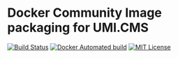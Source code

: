 # Docker Community Image packaging for UMI.CMS

[![Build Status](https://img.shields.io/travis/Dockerware/docker-umi.cms/master.svg)](https://travis-ci.org/Dockerware/docker-umi.cms)
[![Docker Automated build](https://img.shields.io/docker/automated/ware/umi.cms.svg)](https://hub.docker.com/r/ware/umi.cms/)
[![MIT License](https://img.shields.io/github/license/Dockerware/docker-umi.cms.svg "MIT License")](https://github.com/Dockerware/docker-umi.cms/blob/master/license)



